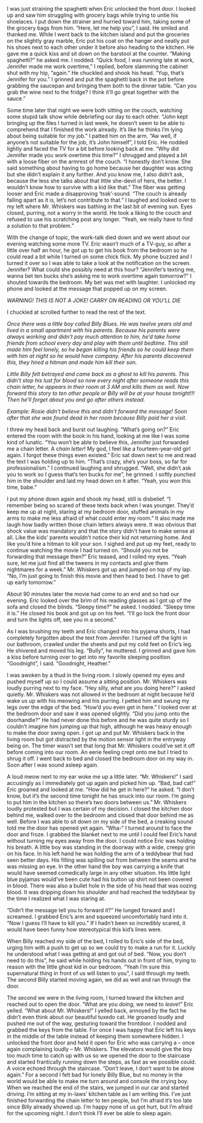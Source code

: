  I was just straining the spaghetti when Eric unlocked the front door. I looked up and saw him struggling with grocery bags while trying to untie his shoelaces. I put down the strainer and hurried toward him, taking some of the grocery bags from him. “Here, let me help you”, I said. He smiled and thanked me. While I went back to the kitchen island and put the groceries on the slightly gray marble, Eric put his coat on the hanger and neatly put his shoes next to each other under it before also heading to the kitchen. He gave me a quick kiss and sit down on the barstool at the counter. “Making spaghetti?” he asked me. I nodded. “Quick food, I was running late at work, Jennifer made me work overtime,” I replied, before slamming the cabinet shut with my hip, “again.” He chuckled and shook his head. “Yup, that’s Jennifer for you.” I grinned and put the spaghetti back in the pot before grabbing the saucepan and bringing them both to the dinner table. “Can you grab the wine next to the fridge? I think it’ll go great together with the sauce.”

Some time later that night we were both sitting on the couch, watching some stupid talk show while debriefing our day to each other. “John kept bringing up the files I turned in last week, he doesn’t seem to be able to comprehend that I finished the work already. It’s like he thinks I’m lying about being suitable for my job.” I patted him on the arm. “Aw well, if anyone’s not suitable for the job, it’s John himself”, I told Eric. He nodded lightly and faced the TV for a bit before looking back at me. “Why did Jennifer made you work overtime this time?” I shrugged and played a bit with a loose fiber on the armrest of the couch. “I honestly don’t know. She said something about having to go home because her daughter was acting but she didn’t explain it any further. And you know me, I also didn’t ask, because the less she talks about that little she-devil of hers, the better. I wouldn’t know how to survive with a kid like that.” The fiber was getting looser and Eric made a disapproving ‘tssk’-sound. “The couch is already falling apart as it is, let’s not contribute to that.” I laughed and looked over to my left where Mr. Whiskers was bathing in the last bit of evening sun. Eyes closed, purring, not a worry in the world. He took a liking to the couch and refused to use his scratching post any longer. “Yeah, we really have to find a solution to that problem.” 

With the change of topic, the work-talk died down and we went about our evening watching some more TV. Eric wasn’t much of a TV-guy, so after a little over half an hour, he got up to get his book from the bedroom so he could read a bit while I turned on some chick flick. My phone buzzed and I turned it over so I was able to take a look at the notification on the screen. Jennifer? What could she possibly need at this hour? “Jennifer’s texting me, wanna bet ten bucks she’s asking me to work overtime again tomorrow?” I shouted towards the bedroom. My bet was met with laughter. I unlocked my phone and looked at the message that popped up on my screen.

*WARNING! THIS IS NOT A JOKE! CARRY ON READING OR YOU’LL DIE*

I chuckled at scrolled further to read the rest of the text.

*Once there was a little boy called Billy Blues. He was twelve years old and lived in a small apartment with his parents. Because his parents were always working and didn’t pay much attention to him, he’d take home friends from school every day and play with them until bedtime. This still made him feel lonely, so he began killing his friends so he could keep them with him at night so he would have company. After his parents discovered this, they hired a hitman and made him kill their son.*

*Little Billy felt betrayed and came back as a ghost to kill his parents. This didn’t stop his lust for blood so now every night after someone reads this chain letter, he appears in their room at 3 AM and kills them as well. Now forward this story to ten other people or Billy will be at your house tonight!!! Then he’ll forget about you and go after others instead.*

*Example: Rosie didn’t believe this and didn’t forward the message! Soon after that she was found dead in her room because Billy paid her a visit.*

I threw my head back and burst out laughing. “What’s going on?” Eric entered the room with the book in his hand, looking at me like I was some kind of lunatic. “You won’t be able to believe this, Jennifer just forwarded me a chain letter. A c*hain letter*! My god, I feel like a fourteen-year-old girl again. I forgot these things even existed.” Eric sat down next to me and read the text I was holding up to him. “That’s crazy, she’s your boss, so far for professionalism.” I continued laughing and shrugged. “Well, she didn’t ask you to work so I guess that’s ten bucks for me”, he grinned. I softly punched him in the shoulder and laid my head down on it after. “Yeah, you won this time, babe.” 

I put my phone down again and shook my head, still is disbelief. “I remember being so scared of these texts back when I was younger. They’d keep me up at night, staring at my bedroom door, stuffed animals in my arms to make me less afraid of what could enter my room.” It also made me laugh how badly written those chain letters always were. It was obvious that shock value was mandatory and that the story didn’t have to make sense at all. Like the kids’ parents wouldn’t notice their kid not returning home. And like you’d hire a hitman to kill your son. I sighed and put up my feet, ready to continue watching the movie I had turned on. “Should you not be forwarding that message then?” Eric teased, and I rolled my eyes. “Yeah sure, let me just find all the tweens in my contacts and give them nightmares for a week.” Mr. Whiskers got up and jumped on top of my lap. “No, I’m just going to finish this movie and then head to bed. I have to get up early tomorrow.”

About 90 minutes later the movie had come to an end and so had our evening. Eric looked over the brim of his reading glasses as I got up of the sofa and closed the blinds. “Sleepy time?” he asked. I nodded. “Sleepy time it is.” He closed his book and got up on his feet. “I’ll go lock the front door and turn the lights off, see you in a second.”

As I was brushing my teeth and Eric changed into his pyjama shorts, I had completely forgotten about the text from Jennifer. I turned off the light in our bathroom, crawled under the sheets and put my cold feet on Eric’s leg. He shivered and moved his leg. “Bully”, he muttered. I grinned and gave him a kiss before turning over to get into my favorite sleeping position. “Goodnight”, I said. “Goodnight, Heather.”

I was awoken by a thud in the living room. I slowly opened my eyes and pushed myself up so I could assume a sitting position. Mr. Whiskers was loudly purring next to my face. “Hey silly, what are you doing here?” I asked quietly. Mr. Whiskers was not allowed in the bedroom at night because he’d wake us up with his meowing and his purring. I petted him and swung my legs over the edge of the bed. “How’d you even get in here.” I looked over at the bedroom door and saw it was opened slightly. “Did you jump onto the doorhandle?” He had never done this before and he was quite sturdy so I couldn’t imagine him jumping up that high, although he was heavy enough to make the door swing open. I got up and put Mr. Whiskers back in the living room but got distracted by the motion sensor light in the entryway being on. The timer wasn’t set that long that Mr. Whiskers could’ve set it off before coming into our room. An eerie feeling crept onto me but I tried to shrug it off. I went back to bed and closed the bedroom door on my way in. Soon after I was sound asleep again. 

A loud meow next to my ear woke me up a little later. “Mr. Whiskers!” I said accusingly as I immediately got up again and picked him up. “Bad, bad cat!” Eric groaned and looked at me. “How did he get in here?” he asked. “I don’t know, but it’s the second time tonight he has snuck into our room. I’m going to put him in the kitchen so there’s two doors between us.” Mr. Whiskers loudly protested but I was certain of my decision. I closed the kitchen door behind me, walked over to the bedroom and closed that door behind me as well. Before I was able to sit down on my side of the bed, a creaking sound told me the door has opened yet again. “Wha-“ I turned around to face the door and froze. I grabbed the blanket next to me until I could feel Eric’s hand without turning my eyes away from the door. I could notice Eric was holding his breath. A little boy was standing in the doorway with a wide, creepy grin on his face. In his left hand he was holding the arm of a teddybear that had seen better days. His filling was spilling out from between the seams and he was missing an eye. In the other hand the boy was carrying a knife that would have seemed comedically large in any other situation.  His little light blue pyjamas would’ve been cute had his button up shirt not been covered in blood. There was also a bullet hole in the side of his head that was oozing blood. It was dripping down his shoulder and had reached the teddybear by the time I realized what I was staring at. 

“Didn’t the message tell you to forward it?” He lunged forward and I screamed. I grabbed Eric’s arm and squeezed uncomfortably hard into it. “Now I guess I’ll have to kill you.” If I hadn’t been so incredibly scared, it would have been funny how stereotypical this kid’s lines were. 

When Billy reached my side of the bed, I rolled to Eric’s side of the bed, urging him with a push to get up so we could try to make a run for it. Luckily he understood what I was getting at and got out of bed. “Now, you don’t need to do this”, he said while holding his hands out in front of him, trying to reason with the little ghost kid in our bedroom. “Yeah I’m sure this supernatural thing in front of us will listen to you”, I said through my teeth. The second Billy started moving again, we did as well and ran through the door. 

The second we were in the living room, I turned toward the kitchen and reached out to open the door. “What are you *doing*, we need to *leave*!” Eric yelled. “What about Mr. Whiskers!” I yelled back, annoyed by the fact he didn’t even think about our beautiful tuxedo cat. He groaned loudly and pushed me out of the way, gesturing toward the frontdoor. I nodded and grabbed the keys from the table. For once I was happy that Eric left his keys in the middle of the table instead of keeping them somewhere hidden. I unlocked the front door and held it open for Eric who was carrying a – once again complaining loudly – Mr. Whiskers. The elevators would give the boy too much time to catch up with us so we opened the door to the staircase and started frantically running down the steps, as fast as we possible could. A voice echoed through the staircase. “Don’t leave, I don’t want to be alone again.” For a second I felt bad for lonely Billy Blue, but no money in the world would be able to make me turn around and console the crying boy. When we reached the end of the stairs, we jumped in our car and started driving. I’m sitting at my in-laws’ kitchen table as I am writing this. I’ve just finished forwarding the chain letter to ten people, but I’m afraid it’s too late since Billy already showed up. I’m happy none of us got hurt, but I’m afraid for the upcoming night. I don’t think I’ll ever be able to sleep again.